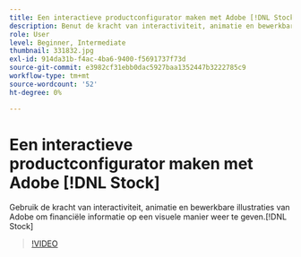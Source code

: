 ```yaml
---
title: Een interactieve productconfigurator maken met Adobe [!DNL Stock]
description: Benut de kracht van interactiviteit, animatie en bewerkbare illustraties van Adobe [!DNL Stock] om financiële informatie op een visuele manier weer te geven
role: User
level: Beginner, Intermediate
thumbnail: 331832.jpg
exl-id: 914da31b-f4ac-4ba6-9400-f5691737f73d
source-git-commit: e3982cf31ebb0dac5927baa1352447b3222785c9
workflow-type: tm+mt
source-wordcount: '52'
ht-degree: 0%

---
```


# Een interactieve productconfigurator maken met Adobe [!DNL Stock]

Gebruik de kracht van interactiviteit, animatie en bewerkbare illustraties van Adobe om financiële informatie op een visuele manier weer te geven.[!DNL Stock]

>[!VIDEO](https://video.tv.adobe.com/v/331832?hidetitle=true)
